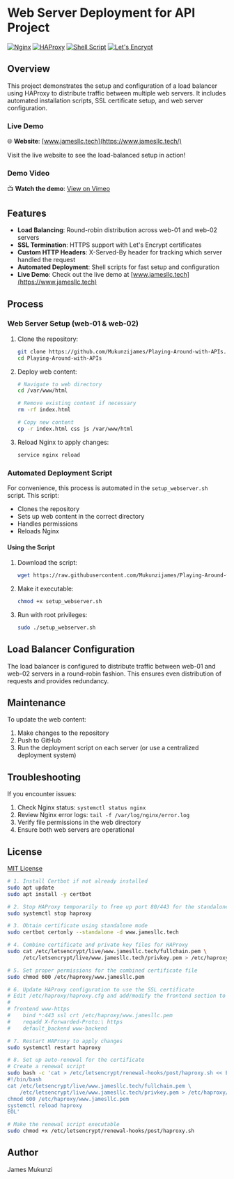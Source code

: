 # Web Server Deployment for API Project

[![Nginx](https://img.shields.io/badge/Nginx-009639?style=for-the-badge&logo=nginx&logoColor=white)](https://nginx.org/)
[![HAProxy](https://img.shields.io/badge/HAProxy-106E9F?style=for-the-badge&logo=haproxy&logoColor=white)](https://www.haproxy.org/)
[![Shell Script](https://img.shields.io/badge/Shell_Script-121011?style=for-the-badge&logo=gnu-bash&logoColor=white)](https://www.gnu.org/software/bash/)
[![Let's Encrypt](https://img.shields.io/badge/Let's_Encrypt-003A70?style=for-the-badge&logo=letsencrypt&logoColor=white)](https://letsencrypt.org/)

## Overview

This project demonstrates the setup and configuration of a load balancer using HAProxy to distribute traffic between multiple web servers. It includes automated installation scripts, SSL certificate setup, and web server configuration.

### Live Demo

🌐 **Website**: [www.jamesllc.tech](https://www.jamesllc.tech/)

Visit the live website to see the load-balanced setup in action!

### Demo Video

📺 **Watch the demo**: [View on Vimeo](https://vimeo.com/1070335450/07e98d7a00)

## Features

- **Load Balancing**: Round-robin distribution across web-01 and web-02 servers
- **SSL Termination**: HTTPS support with Let's Encrypt certificates
- **Custom HTTP Headers**: X-Served-By header for tracking which server handled the request
- **Automated Deployment**: Shell scripts for fast setup and configuration
- **Live Demo**: Check out the live demo at [www.jamesllc.tech](https://www.jamesllc.tech)

## Process

### Web Server Setup (web-01 & web-02)

1. Clone the repository:
   ```bash
   git clone https://github.com/Mukunzijames/Playing-Around-with-APIs.git
   cd Playing-Around-with-APIs
   ```

2. Deploy web content:
   ```bash
   # Navigate to web directory
   cd /var/www/html
   
   # Remove existing content if necessary
   rm -rf index.html
   
   # Copy new content
   cp -r index.html css js /var/www/html
   ```

3. Reload Nginx to apply changes:
   ```bash
   service nginx reload
   ```

### Automated Deployment Script

For convenience, this process is automated in the `setup_webserver.sh` script. This script:

- Clones the repository
- Sets up web content in the correct directory
- Handles permissions
- Reloads Nginx

#### Using the Script

1. Download the script:
   ```bash
   wget https://raw.githubusercontent.com/Mukunzijames/Playing-Around-with-APIs/main/setup_webserver.sh
   ```

2. Make it executable:
   ```bash
   chmod +x setup_webserver.sh
   ```

3. Run with root privileges:
   ```bash
   sudo ./setup_webserver.sh
   ```

## Load Balancer Configuration

The load balancer is configured to distribute traffic between web-01 and web-02 servers in a round-robin fashion. This ensures even distribution of requests and provides redundancy.

## Maintenance

To update the web content:

1. Make changes to the repository
2. Push to GitHub
3. Run the deployment script on each server (or use a centralized deployment system)

## Troubleshooting

If you encounter issues:

1. Check Nginx status: `systemctl status nginx`
2. Review Nginx error logs: `tail -f /var/log/nginx/error.log`
3. Verify file permissions in the web directory
4. Ensure both web servers are operational

## License

[MIT License](LICENSE)

```bash
# 1. Install Certbot if not already installed
sudo apt update
sudo apt install -y certbot

# 2. Stop HAProxy temporarily to free up port 80/443 for the standalone verification
sudo systemctl stop haproxy

# 3. Obtain certificate using standalone mode
sudo certbot certonly --standalone -d www.jamesllc.tech

# 4. Combine certificate and private key files for HAProxy
sudo cat /etc/letsencrypt/live/www.jamesllc.tech/fullchain.pem \
     /etc/letsencrypt/live/www.jamesllc.tech/privkey.pem > /etc/haproxy/www.jamesllc.pem

# 5. Set proper permissions for the combined certificate file
sudo chmod 600 /etc/haproxy/www.jamesllc.pem

# 6. Update HAProxy configuration to use the SSL certificate
# Edit /etc/haproxy/haproxy.cfg and add/modify the frontend section to include:
#
# frontend www-https
#    bind *:443 ssl crt /etc/haproxy/www.jamesllc.pem
#    reqadd X-Forwarded-Proto:\ https
#    default_backend www-backend

# 7. Restart HAProxy to apply changes
sudo systemctl restart haproxy

# 8. Set up auto-renewal for the certificate
# Create a renewal script
sudo bash -c 'cat > /etc/letsencrypt/renewal-hooks/post/haproxy.sh << EOL
#!/bin/bash
cat /etc/letsencrypt/live/www.jamesllc.tech/fullchain.pem \
    /etc/letsencrypt/live/www.jamesllc.tech/privkey.pem > /etc/haproxy/www.jamesllc.pem
chmod 600 /etc/haproxy/www.jamesllc.pem
systemctl reload haproxy
EOL'

# Make the renewal script executable
sudo chmod +x /etc/letsencrypt/renewal-hooks/post/haproxy.sh
```

## Author

James Mukunzi
